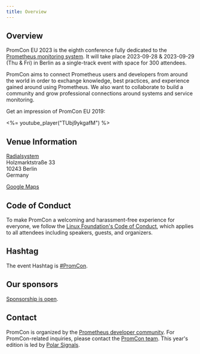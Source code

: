 ```yaml
---
title: Overview
---
```


## Overview

PromCon EU 2023 is the eighth conference fully dedicated to the
[Prometheus monitoring system](https://prometheus.io/). It will take place
2023-09-28 & 2023-09-29 (Thu & Fri) in Berlin as a single-track event with space for 300 attendees.

PromCon aims to connect Prometheus users and developers from around the world in order to exchange knowledge, best practices, and experience gained around using Prometheus. We also want to collaborate to build a community and grow professional connections around systems and service monitoring.

Get an impression of PromCon EU 2019:

<%= youtube_player("TUbj9ykgafM") %>

## Venue Information

[Radialsystem](https://www.radialsystem.de/)<br />
Holzmarktstraße 33<br />
10243 Berlin<br />
Germany<br />

[Google Maps](https://goo.gl/maps/wrVkDDwuygnpNtzn9)

## Code of Conduct

To make PromCon a welcoming and harassment-free experience for everyone, we
follow the [Linux Foundation's Code of Conduct](https://events.linuxfoundation.org/code-of-conduct/),
which applies to all attendees including speakers, guests, and
organizers.

## Hashtag

The event Hashtag is [#PromCon](https://twitter.com/search?q=%23PromCon).

## Our sponsors

[Sponsorship is open](https://promcon.io/2023-berlin/sponsor/).

## Contact

PromCon is organized by the [Prometheus developer
community](https://prometheus.io/community/). For PromCon-related inquiries,
please contact the [PromCon team](mailto:promcon-organizers@googlegroups.com).
This year's edition is led by [Polar Signals](https://polarsignals.com/).
